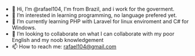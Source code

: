 - 👋 Hi, I’m @rafael104, I'm from Brazil, and i work for the goverment.
- 👀 I’m interested in learning programming, no language prefered yet.
- 🌱 I’m currently learning PHP with Laravel for linux enviroment and C# for Windows.
- 💞️ I’m looking to collaborate on what I can collaborate with my poor English and my noob knowledgement 
- 📫 How to reach me: rafael104@gmail.com

<!---
rafael104/rafael104 is a ✨ special ✨ repository because its `README.md` (this file) appears on your GitHub profile.
You can click the Preview link to take a look at your changes.
--->
